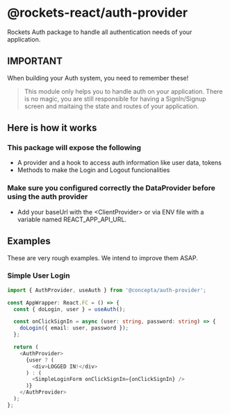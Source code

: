 # @rockets-react/auth-provider

Rockets Auth package to handle all authentication needs of your application.

## IMPORTANT

When building your Auth system, you need to remember these!

> This module only helps you to handle auth on your application. There is no magic, you are still responsible for
> having a SignIn/Signup screen and maitaing the state and routes of your application.

## Here is how it works

### This package will expose the following

- A provider and a hook to access auth information like user data, tokens
- Methods to make the Login and Logout funcionalities

### Make sure you configured correctly the DataProvider before using the auth provider

- Add your baseUrl with the \<ClientProvider> or via ENV file with a variable named REACT_APP_API_URL.

## Examples

These are very rough examples. We intend to improve them ASAP.

### Simple User Login

```typescript
import { AuthProvider, useAuth } from '@concepta/auth-provider';

const AppWrapper: React.FC = () => {
  const { doLogin, user } = useAuth();

  const onClickSignIn = async (user: string, password: string) => {
    doLogin({ email: user, password });
  };

  return (
    <AuthProvider>
      {user ? (
        <div>LOGGED IN!</div>
      ) : (
        <SimpleLoginForm onClickSignIn={onClickSignIn} />
      )}
    </AuthProvider>
  );
};
```
